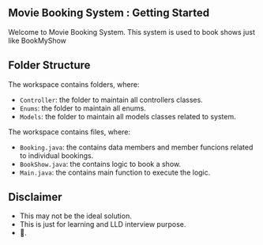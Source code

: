## Movie Booking System : Getting Started

Welcome to Movie Booking System. This system is used to book shows just like BookMyShow

## Folder Structure

The workspace contains folders, where:

- `Controller`: the folder to maintain all controllers classes.
- `Enums`: the folder to maintain all enums.
- `Models`: the folder to maintain all models classes related to system.

The workspace contains files, where:
- `Booking.java`: the contains data members and member funcions related to individual bookings.
- `BookShow.java`: the contains logic to book a show.
- `Main.java`: the contains main function to execute the logic.

## Disclaimer

- This may not be the ideal solution.
- This is just for learning and LLD interview purpose.
- 🙏.